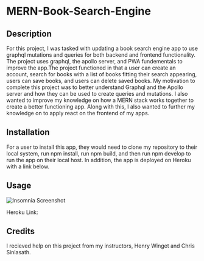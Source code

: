 # MERN-Book-Search-Engine

## Description


For this project, I was tasked with updating a book search engine app to use graphql mutations and queries for both backend and frontend functionality. The project uses graphql, the apollo server, and PWA fundementals to improve the app.The project functioned in that a user can create an account, search for books with a list of books fitting their search appearing, users can save books, and users can delete saved books. My motivation to complete this project was to better understand Graphql and the Apollo server and how they can be used to create queries and mutations. I also wanted to improve my knowledge on how a MERN stack works together to create a better functioning app. Along with this, I also wanted to further my knowledge on to apply react on the frontend of my apps.

## Installation

For a user to install this app, they would need to clone my repository to their local system, run npm install, run npm build, and then run npm develop to run the app on their local host. In addition, the app is deployed on Heroku with a link below.

## Usage

![Insomnia Screenshot](./)


Heroku Link:



## Credits

I recieved help on this project from my instructors, Henry Winget and Chris Sinlasath.